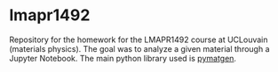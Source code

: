 # lmapr1492

Repository for the homework for the LMAPR1492 course at UCLouvain (materials physics). The goal was to analyze a given material through a Jupyter Notebook. The main python library used is [pymatgen](https://pymatgen.org/).
